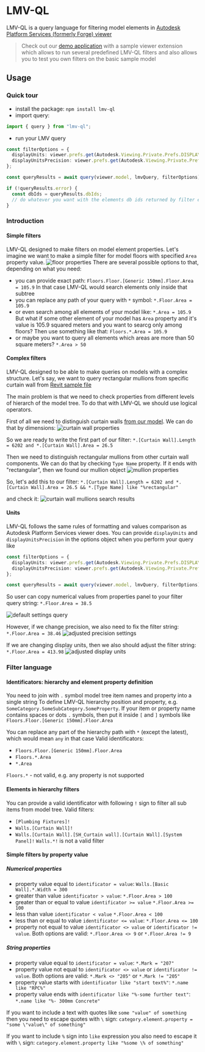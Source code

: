 # LMV-QL
LMV-QL is a query language for filtering model elements in [Autodesk Platform Services (formerly Forge) viewer](https://aps.autodesk.com/en/docs/viewer/v7/developers_guide/overview/)

> Check out our [demo application](https://lmv-ql.cadbim.dev) with a sample viewer extension
> which allows to run several predefined LMV-QL filters and also allows you
> to test you own filters on the basic sample model

## Usage

### Quick tour
- install the package: `npm install lmv-ql`
- import query:
```ts
import { query } from "lmv-ql";
```
- run your LMV query
```ts
const filterOptions = {
  displayUnits: viewer.prefs.get(Autodesk.Viewing.Private.Prefs.DISPLAY_UNITS),
  displayUnitsPrecision: viewer.prefs.get(Autodesk.Viewing.Private.Prefs.DISPLAY_UNITS_PRECISION)
};

const queryResults = await query(viewer.model, lmvQuery, filterOptions);

if (!queryResults.error) {
  const dbIds = queryResults.dbIds;
  // do whatever you want with the elements db ids returned by filter engine
}
```
### Introduction
#### Simple filters
LMV-QL designed to make filters on model element properties. Let's imagine we want to make a simple filter for model floors with specified `Area` property value.
![floor properties](./assets/viewer-model-element.png)
There are several possible options to that, depending on what you need:
- you can provide exact path:
`Floors.Floor.[Generic 150mm].Floor.Area = 105.9`
In that case LMV-QL would search elements only inside that subtree
- you can replace any path of your query with `*` symbol:
`*.Floor.Area = 105.9`
- or even search among all elements of your model like:
`*.Area = 105.9`
But what if some other element of your model has `Area` property and it's value is 105.9 squared meters and you want to searcg only among floors? Then use something like that:
`Floors.*.Area = 105.9`
- or maybe you want to query all elements which areas are more than 50 square meters?
`*.Area > 50`

#### Complex filters
LMV-QL designed to be able to make queries on models with a complex structure. Let's say, we want to query rectangular mullions from specific curtain wall from [Revit sample file](https://lmv-ql.cadbim.dev)

The main problem is that we need to check properties from different levels of hierarch of the model tree. To do that with LMV-QL we should use logical operators. 

First of all we need to distinguish curtain walls [from our model](https://lmv-ql.cadbim.dev). We can do that by dimensions:
![curtain wall properties](./assets/complex-filter-curtain-wall.png)

So we are ready to write the first part of our filter:
`*.[Curtain Wall].Length = 6202 and *.[Curtain Wall].Area = 26.5`

Then we need to distinguish rectangular mullions from other curtain wall components. We can do that by checking `Type Name` property. If it ends with "rectangular", then we found our mullion object
![mullion properties](./assets/complex-filter-mullion-properties.png)

So, let's add this to our filter:
`*.[Curtain Wall].Length = 6202 and *.[Curtain Wall].Area = 26.5 && *.[Type Name] like "%rectangular"`

and check it:
![curtain wall mullions search results](./assets/complex-filter-results.png)

#### Units

LMV-QL follows the same rules of formatting and values comparison as Autodesk Platform Services viewer does. You can provide `displayUnits` and `displayUnitsPrecision` in the options object when you perform your query like
```ts
const filterOptions = {
  displayUnits: viewer.prefs.get(Autodesk.Viewing.Private.Prefs.DISPLAY_UNITS),
  displayUnitsPrecision: viewer.prefs.get(Autodesk.Viewing.Private.Prefs.DISPLAY_UNITS_PRECISION)
};

const queryResults = await query(viewer.model, lmvQuery, filterOptions);
```
So user can copy numerical values from properties panel to your filter query string: `*.Floor.Area = 38.5`

![default settings query](./assets/floor-area-query-with-default-settings.png)

However, if we change precision, we also need to fix the filter string: `*.Floor.Area = 38.46`
![adjusted precision settings](./assets/floor-area-query-with-adjusted-precision-settings.png)

If we are changing display units, then we also should adjust the filter string: `*.Floor.Area = 413.98`
![adjusted display units](./assets/floor-area-query-with-adjusted-display-units-settings.png)

### Filter language

#### Identificators: hierarchy and element property definition 

You need to join with `.` symbol model tree item names and property into a single string To define LMV-QL hierarchy position and property, e.g. `SomeCategory.SomeSubCategory.SomeProperty`. If your item or property name contains spaces or dots `.` symbols, then put it inside `[` and `]` symbols like `Floors.Floor.[Generic 150mm].Floor.Area`

You can replace any part of the hierarchy path with `*` (except the latest), which would mean `any` in that case
Valid identificators:
- `Floors.Floor.[Generic 150mm].Floor.Area`
- `Floors.*.Area`
- `*.Area`

`Floors.*` - not valid, e.g. any property is not supported

#### Elements in hierarchy filters

You can provide a valid identificator with following `!` sign to filter all sub items from model tree. Valid filters:
- `[Plumbing Fixtures]!`
- `Walls.[Curtain Wall]!`
- `Walls.[Curtain Wall].[SH_Curtain wall].[Curtain Wall].[System Panel]!`
`Walls.*!` is not a valid filter

#### Simple filters by property value

##### Numerical properties

- property value equal to `identificator = value`:
`Walls.[Basic Wall].*.Width = 300`
- greater than value `identificator > value`:
`*.Floor.Area > 100`
- greater than or equal to value `identificator >= value`
`*.Floor.Area >= 100`
- less than value `identificator < value`
`*.Floor.Area < 100`
- less than or equal to value `identificator <= value`:
`*.Floor.Area <= 100`
- property not equal to value `identificator <> value` or `identificator != value`. Both options are valid:
`*.Floor.Area <> 9` or `*.Floor.Area != 9`

##### String properties

- property value equal to `identificator = value`:
`*.Mark = "207"`
- property value not equal to `identificator <> value` or `identificator != value`. Both options are valid:
`*.Mark <> "205"` or `*.Mark != "205"`
- property value starts with `identificator like "start text%"`:
`*.name like "RPC%"`
- property value ends with `identificator like "%-some further text"`:
`*.name like "%- 300mm Concrete"`

If you want to include a text with quotes like `some "value" of something` then you need to escape quotes with `\` sign:
`category.element.property = "some \"value\" of something"`

If you want to include `%` sign into `like` expression you also need to escape it with `\` sign:
`category.element.property like "%some \% of something"`